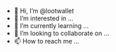 - 👋 Hi, I’m @lootwallet
- 👀 I’m interested in ...
- 🌱 I’m currently learning ...
- 💞️ I’m looking to collaborate on ...
- 📫 How to reach me ...

<!---
lootwallet/lootwallet is a ✨ special ✨ repository because its `README.md` (this file) appears on your GitHub profile.
You can click the Preview link to take a look at your changes.
--->
